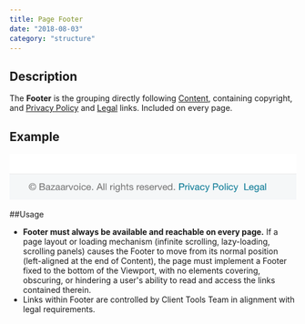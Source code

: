 ```yaml
---
title: Page Footer
date: "2018-08-03"
category: "structure"
---
```


## Description
The **Footer** is the grouping directly following [Content](../content), containing copyright, and [Privacy Policy](http://www.bazaarvoice.com/privacy-policy) and [Legal](http://www.bazaarvoice.com/legal) links. Included on every page. 

## Example
![An example of the Page Footer](./content/2x/Footer.png "An example of the Page Footer")


##Usage
* **Footer must always be available and reachable on every page.** If a page layout or loading mechanism (infinite scrolling, lazy-loading, scrolling panels) causes the Footer to move from its normal position (left-aligned at the end of Content), the page must implement a Footer fixed to the bottom of the Viewport, with no elements covering, obscuring, or hindering a user's ability to read and access the links contained therein.
* Links within Footer are controlled by Client Tools Team in alignment with legal requirements.
